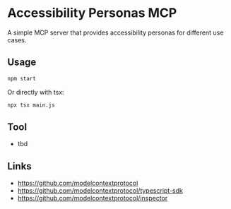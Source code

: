 # Accessibility Personas MCP

A simple MCP server that provides accessibility personas for different use cases. 

## Usage

```bash
npm start
```

Or directly with tsx:

```bash
npx tsx main.js
```

## Tool

- tbd

## Links

- https://github.com/modelcontextprotocol
- https://github.com/modelcontextprotocol/typescript-sdk
- https://github.com/modelcontextprotocol/inspector
